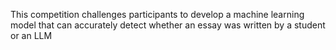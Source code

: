 This  competition  challenges  participants  to  develop  a  machine 
learning  model  that  can  accurately  detect  whether  an  essay  was  written  by  a 
student  or  an  LLM
